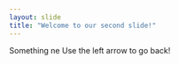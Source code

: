 ```yaml
---
layout: slide
title: "Welcome to our second slide!"
---
```

Something ne
Use the left arrow to go back!
